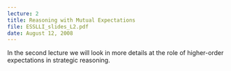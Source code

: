 ```yaml
---
lecture: 2
title: Reasoning with Mutual Expectations
file: ESSLLI_slides_L2.pdf
date: August 12, 2008
---
```

In the second lecture we will look in more details at the role of higher-order expectations in strategic reasoning. 
